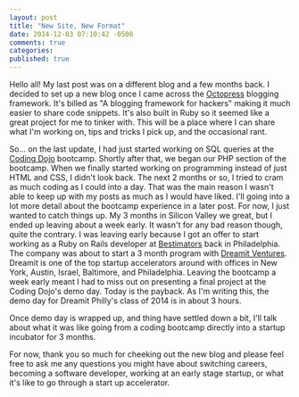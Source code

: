 ```yaml
---
layout: post
title: "New Site, New Format"
date: 2014-12-03 07:10:42 -0500
comments: true
categories:
published: true
---
```


Hello all!  My last post was on a different blog and a few months back. I decided to set up a new blog once I came across the [Octopress](http://octopress.org/) blogging framework.  It's billed as "A blogging framework for hackers" making it much easier to share code snippets.  It's also built in Ruby so it seemed like a great project for me to tinker with.
This will be a place where I can share what I'm working on, tips and tricks I pick up, and the occasional rant.    

So... on the last update, I had just started working on SQL queries at the [Coding Dojo](http://www.codingdojo.com) bootcamp.  Shortly after that, we began our PHP section of the bootcamp.  When we finally started working on programming instead of just HTML and CSS, I didn't look back.  The next 2 months or so, I tried to cram as much coding as I could into a day.  That was the main reason I wasn't able to keep up with my posts as much as I would have liked.  I'll going into a lot more detail about the bootcamp experience in a later post.  For now, I just wanted to catch things up.  My 3 months in Silicon Valley we great, but I ended up leaving about a week early.  It wasn't for any bad reason though, quite the contrary.  I was leaving early because I got an offer to start working as a Ruby on Rails developer at [Bestimators](http://bestimators.com) back in Philadelphia.  The company was about to start a 3 month program with [Dreamit Ventures](http://www.dreamitventures.com/).  Dreamit is one of the top startup accelerators around with offices in New York, Austin, Israel, Baltimore, and Philadelphia.  Leaving the bootcamp a week early meant I had to miss out on presenting a final project at the Coding Dojo's demo day.  Today is the payback.  As I'm writing this, the demo day for Dreamit Philly's class of 2014 is in about 3 hours.  

Once demo day is wrapped up, and thing have settled down a bit, I'll talk about what it was like going from a coding bootcamp directly into a startup incubator for 3 months.

For now, thank you so much for cheeking out the new blog and please feel free to ask me any questions you might have about switching careers, becoming a software developer, working at an early stage startup, or what it's like to go through a start up accelerator.


